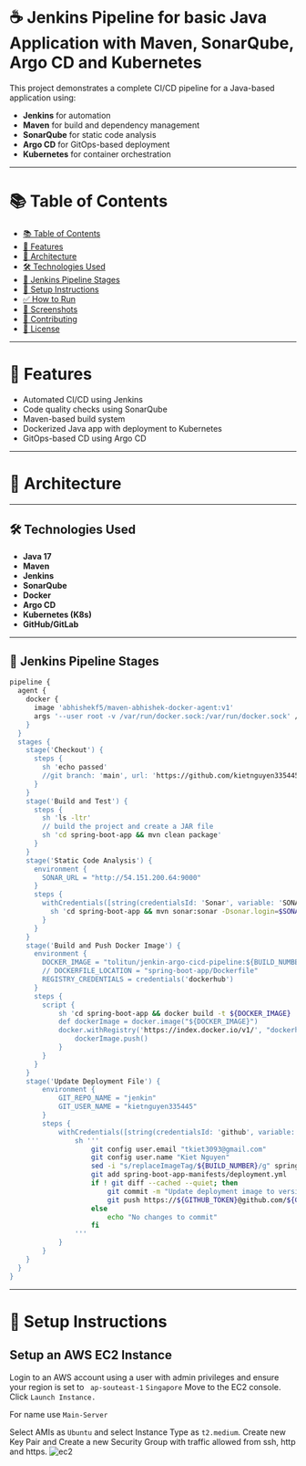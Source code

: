 # ☕ Jenkins Pipeline for basic Java Application with Maven, SonarQube, Argo CD and Kubernetes

This project demonstrates a complete CI/CD pipeline for a Java-based application using:
- **Jenkins** for automation
- **Maven** for build and dependency management
- **SonarQube** for static code analysis
- **Argo CD** for GitOps-based deployment
- **Kubernetes** for container orchestration

---

# 📚 Table of Contents

- [📚 Table of Contents](#-table-of-contents)
- [📌 Features](#-features)
- [🧱 Architecture](#-architecture)
- [🛠️ Technologies Used](#️-technologies-used)
- [🔧 Jenkins Pipeline Stages](#-jenkins-pipeline-stages)
- [🚀 Setup Instructions](#-setup-instructions)
- [✅ How to Run](#-how-to-run)
- [📸 Screenshots](#-screenshots)
- [🙌 Contributing](#-contributing)
- [📄 License](#-license)

---

# 📌 Features

- Automated CI/CD using Jenkins
- Code quality checks using SonarQube
- Maven-based build system
- Dockerized Java app with deployment to Kubernetes
- GitOps-based CD using Argo CD

---

# 🧱 Architecture
---


## 🛠️ Technologies Used

- **Java 17**
- **Maven**
- **Jenkins**
- **SonarQube**
- **Docker**
- **Argo CD**
- **Kubernetes (K8s)**
- **GitHub/GitLab**

---
## 🔧 Jenkins Pipeline Stages
```bash
pipeline {
  agent {
    docker {
      image 'abhishekf5/maven-abhishek-docker-agent:v1'
      args '--user root -v /var/run/docker.sock:/var/run/docker.sock' // mount Docker socket to access the host's Docker daemon
    }
  }
  stages {
    stage('Checkout') {
      steps {
        sh 'echo passed'
        //git branch: 'main', url: 'https://github.com/kietnguyen335445/jenkin.git'
      }
    }
    stage('Build and Test') {
      steps {
        sh 'ls -ltr'
        // build the project and create a JAR file
        sh 'cd spring-boot-app && mvn clean package'
      }
    }
    stage('Static Code Analysis') {
      environment {
        SONAR_URL = "http://54.151.200.64:9000"
      }
      steps {
        withCredentials([string(credentialsId: 'Sonar', variable: 'SONAR_AUTH_TOKEN')]) {
          sh 'cd spring-boot-app && mvn sonar:sonar -Dsonar.login=$SONAR_AUTH_TOKEN -Dsonar.host.url=${SONAR_URL}'
        }
      }
    }
    stage('Build and Push Docker Image') {
      environment {
        DOCKER_IMAGE = "tolitun/jenkin-argo-cicd-pipeline:${BUILD_NUMBER}"
        // DOCKERFILE_LOCATION = "spring-boot-app/Dockerfile"
        REGISTRY_CREDENTIALS = credentials('dockerhub')
      }
      steps {
        script {
            sh 'cd spring-boot-app && docker build -t ${DOCKER_IMAGE} .'
            def dockerImage = docker.image("${DOCKER_IMAGE}")
            docker.withRegistry('https://index.docker.io/v1/', "dockerhub") {
                dockerImage.push()
            }
        }
      }
    }
    stage('Update Deployment File') {
        environment {
            GIT_REPO_NAME = "jenkin"
            GIT_USER_NAME = "kietnguyen335445"
        }
        steps {
            withCredentials([string(credentialsId: 'github', variable: 'GITHUB_TOKEN')]) {
                sh '''
                    git config user.email "tkiet3093@gmail.com"
                    git config user.name "Kiet Nguyen"
                    sed -i "s/replaceImageTag/${BUILD_NUMBER}/g" spring-boot-app-manifests/deployment.yml
                    git add spring-boot-app-manifests/deployment.yml
                    if ! git diff --cached --quiet; then
                        git commit -m "Update deployment image to version ${BUILD_NUMBER}"
                        git push https://${GITHUB_TOKEN}@github.com/${GIT_USER_NAME}/${GIT_REPO_NAME} HEAD:main
                    else
                        echo "No changes to commit"
                    fi
                '''
            }
        }
    }
  }
}

```
---
#  🚀 Setup Instructions
## Setup an AWS EC2 Instance
Login to an AWS account using a user with admin privileges and ensure your region is set to ``` ap-souteast-1``` ``` Singapore ```
Move to the EC2 console. Click ```Launch Instance.```

For name use ```Main-Server```

Select AMIs as ```Ubuntu``` and select Instance Type as ```t2.medium```. Create new Key Pair and Create a new Security Group with traffic allowed from ssh, http and https.
![ec2](https://github.com/user-attachments/assets/9bb74427-512f-4a77-b3d8-dde92bf4bf86)


